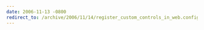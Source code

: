 ```yaml
---
date: 2006-11-13 -0800
redirect_to: /archive/2006/11/14/register_custom_controls_in_web.config.aspx/
---
```

